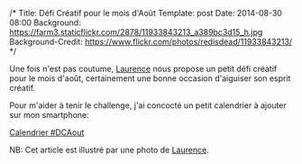/*
Title: Défi Créatif pour le mois d'Août
Template: post
Date: 2014-08-30 08:00
Background: https://farm3.staticflickr.com/2878/11933843213_a389bc3d15_h.jpg
Background-Credit: https://www.flickr.com/photos/redisdead/11933843213/
*/

Une fois n'est pas coutume, [Laurence](http://weblog.redisdead.net/main/post/2014/07/27/Un-defi-creatif-pour-le-mois-d-Aout) 
nous propose un petit défi créatif pour le mois d'août, certainement une bonne occasion d'aiguiser son esprit créatif.

Pour m'aider à tenir le challenge, j'ai concocté un petit calendrier à ajouter sur mon smartphone: 

[Calendrier #DCAout](cal.ics)

NB: Cet article est illustré par une photo de [Laurence](http://weblog.redisdead.net).